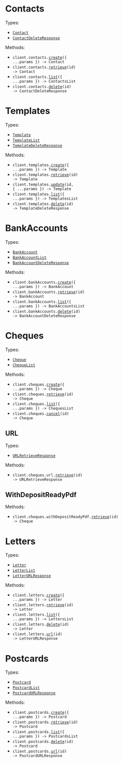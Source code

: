 # Contacts

Types:

- <code><a href="./src/resources/contacts.ts">Contact</a></code>
- <code><a href="./src/resources/contacts.ts">ContactDeleteResponse</a></code>

Methods:

- <code title="post /contacts">client.contacts.<a href="./src/resources/contacts.ts">create</a>({ ...params }) -> Contact</code>
- <code title="get /contacts/{id}">client.contacts.<a href="./src/resources/contacts.ts">retrieve</a>(id) -> Contact</code>
- <code title="get /contacts">client.contacts.<a href="./src/resources/contacts.ts">list</a>({ ...params }) -> ContactsList</code>
- <code title="delete /contacts/{id}">client.contacts.<a href="./src/resources/contacts.ts">delete</a>(id) -> ContactDeleteResponse</code>

# Templates

Types:

- <code><a href="./src/resources/templates.ts">Template</a></code>
- <code><a href="./src/resources/templates.ts">TemplateList</a></code>
- <code><a href="./src/resources/templates.ts">TemplateDeleteResponse</a></code>

Methods:

- <code title="post /templates">client.templates.<a href="./src/resources/templates.ts">create</a>({ ...params }) -> Template</code>
- <code title="get /templates/{id}">client.templates.<a href="./src/resources/templates.ts">retrieve</a>(id) -> Template</code>
- <code title="post /templates/{id}">client.templates.<a href="./src/resources/templates.ts">update</a>(id, { ...params }) -> Template</code>
- <code title="get /templates">client.templates.<a href="./src/resources/templates.ts">list</a>({ ...params }) -> TemplatesList</code>
- <code title="delete /templates/{id}">client.templates.<a href="./src/resources/templates.ts">delete</a>(id) -> TemplateDeleteResponse</code>

# BankAccounts

Types:

- <code><a href="./src/resources/bank-accounts.ts">BankAccount</a></code>
- <code><a href="./src/resources/bank-accounts.ts">BankAccountList</a></code>
- <code><a href="./src/resources/bank-accounts.ts">BankAccountDeleteResponse</a></code>

Methods:

- <code title="post /bank_accounts">client.bankAccounts.<a href="./src/resources/bank-accounts.ts">create</a>({ ...params }) -> BankAccount</code>
- <code title="get /bank_accounts/{id}">client.bankAccounts.<a href="./src/resources/bank-accounts.ts">retrieve</a>(id) -> BankAccount</code>
- <code title="get /bank_accounts">client.bankAccounts.<a href="./src/resources/bank-accounts.ts">list</a>({ ...params }) -> BankAccountsList</code>
- <code title="delete /bank_accounts/{id}">client.bankAccounts.<a href="./src/resources/bank-accounts.ts">delete</a>(id) -> BankAccountDeleteResponse</code>

# Cheques

Types:

- <code><a href="./src/resources/cheques/cheques.ts">Cheque</a></code>
- <code><a href="./src/resources/cheques/cheques.ts">ChequeList</a></code>

Methods:

- <code title="post /cheques">client.cheques.<a href="./src/resources/cheques/cheques.ts">create</a>({ ...params }) -> Cheque</code>
- <code title="get /cheques/{id}">client.cheques.<a href="./src/resources/cheques/cheques.ts">retrieve</a>(id) -> Cheque</code>
- <code title="get /cheques">client.cheques.<a href="./src/resources/cheques/cheques.ts">list</a>({ ...params }) -> ChequesList</code>
- <code title="delete /cheques/{id}">client.cheques.<a href="./src/resources/cheques/cheques.ts">cancel</a>(id) -> Cheque</code>

## URL

Types:

- <code><a href="./src/resources/cheques/url.ts">URLRetrieveResponse</a></code>

Methods:

- <code title="get /cheques/{id}/url">client.cheques.url.<a href="./src/resources/cheques/url.ts">retrieve</a>(id) -> URLRetrieveResponse</code>

## WithDepositReadyPdf

Methods:

- <code title="get /cheques/{id}/with_deposit_ready_pdf">client.cheques.withDepositReadyPdf.<a href="./src/resources/cheques/with-deposit-ready-pdf.ts">retrieve</a>(id) -> Cheque</code>

# Letters

Types:

- <code><a href="./src/resources/letters.ts">Letter</a></code>
- <code><a href="./src/resources/letters.ts">LetterList</a></code>
- <code><a href="./src/resources/letters.ts">LetterURLResponse</a></code>

Methods:

- <code title="post /letters">client.letters.<a href="./src/resources/letters.ts">create</a>({ ...params }) -> Letter</code>
- <code title="get /letters/{id}">client.letters.<a href="./src/resources/letters.ts">retrieve</a>(id) -> Letter</code>
- <code title="get /letters">client.letters.<a href="./src/resources/letters.ts">list</a>({ ...params }) -> LettersList</code>
- <code title="delete /letters/{id}">client.letters.<a href="./src/resources/letters.ts">delete</a>(id) -> Letter</code>
- <code title="get /letters/{id}/url">client.letters.<a href="./src/resources/letters.ts">url</a>(id) -> LetterURLResponse</code>

# Postcards

Types:

- <code><a href="./src/resources/postcards.ts">Postcard</a></code>
- <code><a href="./src/resources/postcards.ts">PostcardList</a></code>
- <code><a href="./src/resources/postcards.ts">PostcardURLResponse</a></code>

Methods:

- <code title="post /postcards">client.postcards.<a href="./src/resources/postcards.ts">create</a>({ ...params }) -> Postcard</code>
- <code title="get /postcards/{id}">client.postcards.<a href="./src/resources/postcards.ts">retrieve</a>(id) -> Postcard</code>
- <code title="get /postcards">client.postcards.<a href="./src/resources/postcards.ts">list</a>({ ...params }) -> PostcardsList</code>
- <code title="delete /postcards/{id}">client.postcards.<a href="./src/resources/postcards.ts">delete</a>(id) -> Postcard</code>
- <code title="get /postcards/{id}/url">client.postcards.<a href="./src/resources/postcards.ts">url</a>(id) -> PostcardURLResponse</code>
